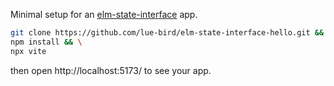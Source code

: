Minimal setup for an [elm-state-interface](https://dark.elm.dmy.fr/packages/lue-bird/elm-state-interface/latest/) app.

```bash
git clone https://github.com/lue-bird/elm-state-interface-hello.git && \
npm install && \
npx vite
```
then open http://localhost:5173/ to see your app.
